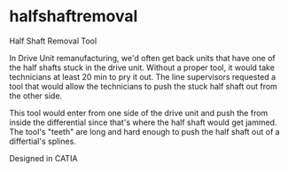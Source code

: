 # halfshaftremoval
Half Shaft Removal Tool

In Drive Unit remanufacturing, we'd often get back units that have one of the half shafts stuck in the drive unit. Without a proper tool, 
it would take technicians at least 20 min to pry it out. The line supervisors requested a tool that would allow the technicians to push
the stuck half shaft out from the other side. 

This tool would enter from one side of the drive unit and push the from inside the differential since that's where the half shaft would get
jammed. The tool's "teeth" are long and hard enough to push the half shaft out of a differtial's splines.

Designed in CATIA
